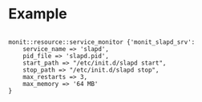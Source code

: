 # Example #
<pre><code>
monit::resource::service_monitor {'monit_slapd_srv':
	service_name => 'slapd',
	pid_file => 'slapd.pid',
	start_path => "/etc/init.d/slapd start",
	stop_path => "/etc/init.d/slapd stop",
	max_restarts => 3,
	max_memory => '64 MB'
}
</code></pre>